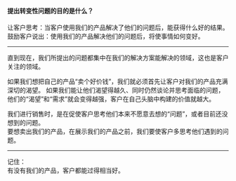 #### 提出转变性问题的目的是什么？
让客户思考：当客户使用我们的产品解决了他们的问题后，能获得什么好的结果。   
鼓励客户说出：使用我们的产品解决他们的问题后，将使事情如何变好。

 ****
直到现在，我们所提出的问题都集中在我们的解决方案能解决的领域，这也是客户关注的领域。    
    
如果我们想把自己的产品“卖个好价钱”，我们就必须首先让客户对我们的产品充满深切的渴望。    如果我们能让他们渴望得越久、同时仍然谈论并思考面临的问题，他们的“渴望”和“需求”就会变得越强，客户在自己头脑中构建的价值就越大。
    
我们进行销售时，是在促使客户思考他们本来不愿意去想的“问题”，或者目前还没想到的问题。     
要想卖出我们的产品，在展示我们的产品之前，我们要使客户多思考他们遇到的问题。
****
记住：    
有没有我们的产品，客户都能过得相当好。

